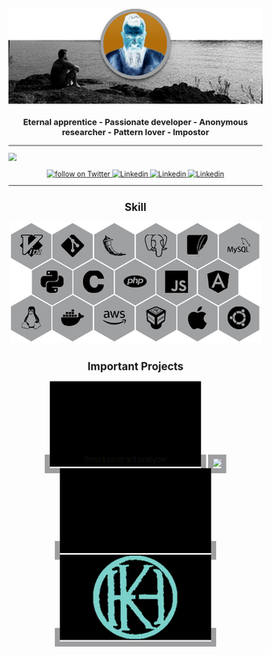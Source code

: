 <!-- ![](https://github.com/KennBro/KennBro/blob/main/img/Banner-avatar.png) -->
<!-- ![](/img/Banner-avatar.png) -->
<div align="center">
    <img alt="banner" src="/img/Banner-avatar.png">
</div>

<h3 align="center">Eternal apprentice - Passionate developer - Anonymous researcher - Pattern lover - Impostor</h3>

<!-- <h3 align="center">Eternal apprentice</h3>
<h3 align="center">Passionate developer</h3>
<h3 align="center">Anonymous researcher</h3>
<h3 align="center">Pattern lover</h3>
<h3 align="center">Impostor</h3> -->

---

![](https://komarev.com/ghpvc/?username=KennBro&color=grey&style=for-the-badge)

<div align="center" style="margin-bottom: 10px;">
    <a href="https://twitter.com/intent/follow?screen_name=kennbroorg">
        <img alt="follow on Twitter" src="https://img.shields.io/twitter/follow/kennbroorg.svg?label=follow%20&style=for-the-badge&logo=twitter&labelColor=abcdef&color=1da1f2">
    </a>
    <a href="https://www.linkedin.com/in/kennbro/">
        <img alt="Linkedin" src="https://img.shields.io/badge/LinkedIn-0077B5?style=for-the-badge&logo=linkedin&logoColor=white">
    </a>
    <a href="mailto:kennbro@protonmail.com">
        <img alt="Linkedin" src="https://img.shields.io/badge/ProtonMail-8B89CC?style=for-the-badge&logo=protonmail&logoColor=white">
    </a>
    <a href="https://telegram.me/kennbro">
        <img alt="Linkedin" src="https://img.shields.io/badge/Telegram-2CA5E0?style=for-the-badge&logo=telegram&logoColor=white">
    </a>
</div>

---

<h2 align="center">Skill</h2>

<div align="center">
    <img alt="skill" src="/img/Skill-trx.png">
</div>

<h2 align="center">Important Projects</h2>

<div align="center">
    <a href="https://github.com/kennbroorg/poorskeme" style="border: 10px solid #9E9EA1;"><img width="300" src="/img/poor-evo.gif"></a>
    <a href="https://github.com/kennbroorg/iKy" style="border: 10px solid #9E9EA1;"><img width="300" src="/img/iKySol.gif"></a>
    <a href="https://github.com/KennBro/Fecalface" style="border: 10px solid #9E9EA1;"><img width="300" src="/img/ff.gif"></a>
    <a href="https://github.com/kennbroorg/trackenn" style="border: 10px solid #9E9EA1;"><img width="300" src="/img/trackenn.gif"></a>
</div>
